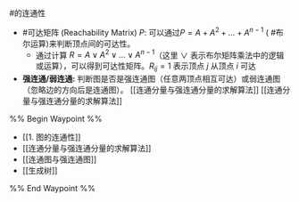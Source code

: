 #的连通性 
*   #可达矩阵 (Reachability Matrix) $P$:  可以通过$P = A + A^2 + ... + A^{n-1}$ ( #布尔运算)来判断顶点间的可达性。
	* 通过计算 $R = A \lor A^2 \lor \dots \lor A^{n-1}$（这里 $\lor$ 表示布尔矩阵乘法中的逻辑或运算），可以得到可达性矩阵。$R_{ij}=1$ 表示顶点 $j$ 从顶点 $i$ 可达
*   **强连通/弱连通:** 判断图是否是强连通图（任意两顶点相互可达）或弱连通图（忽略边的方向后是连通图）。
[[连通分量与强连通分量的求解算法]]  [[连通分量与强连通分量的求解算法]]

%% Begin Waypoint %%
- [[1. 图的连通性]]
- [[连通分量与强连通分量的求解算法]]
- [[连通图与强连通图]]
- [[生成树]]

%% End Waypoint %%